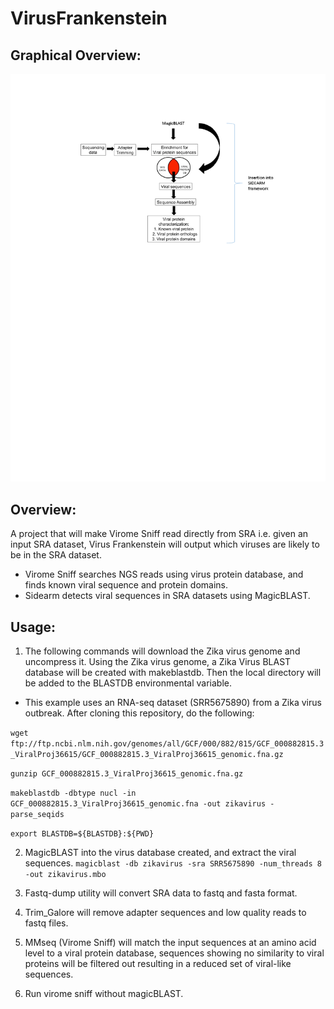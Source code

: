 
# VirusFrankenstein

## Graphical Overview:

![Schematic](VirusFrankenstein_Workflow.png)

## Overview:

A project that will make Virome Sniff read directly from SRA i.e. given an input SRA dataset, Virus Frankenstein will output which viruses are likely to be in the SRA dataset. 
* Virome Sniff searches NGS reads using virus protein database, and finds known viral sequence and protein domains. 
* Sidearm detects viral sequences in SRA datasets using MagicBLAST.

## Usage:

1. The following commands will download the Zika virus genome and uncompress it. Using the Zika virus genome, a Zika Virus BLAST database will be created with makeblastdb. Then the local directory will be added to the BLASTDB environmental variable.

* This example uses an RNA-seq dataset (SRR5675890) from a Zika virus outbreak. After cloning this repository, do the following:

```wget ftp://ftp.ncbi.nlm.nih.gov/genomes/all/GCF/000/882/815/GCF_000882815.3_ViralProj36615/GCF_000882815.3_ViralProj36615_genomic.fna.gz```

```gunzip GCF_000882815.3_ViralProj36615_genomic.fna.gz```

```makeblastdb -dbtype nucl -in GCF_000882815.3_ViralProj36615_genomic.fna -out zikavirus -parse_seqids```

```export BLASTDB=${BLASTDB}:${PWD}```

2. MagicBLAST into the virus database created, and extract the viral sequences. 
```magicblast -db zikavirus -sra SRR5675890 -num_threads 8 -out zikavirus.mbo```

3. Fastq-dump utility will convert SRA data to fastq and fasta format.

4. Trim_Galore will remove adapter sequences and low quality reads to fastq files.

5. MMseq (Virome Sniff) will match the input sequences at an amino acid level to a viral protein database, sequences showing no similarity to viral proteins will be filtered out resulting in a reduced set of viral-like sequences.

6. Run virome sniff without magicBLAST.















